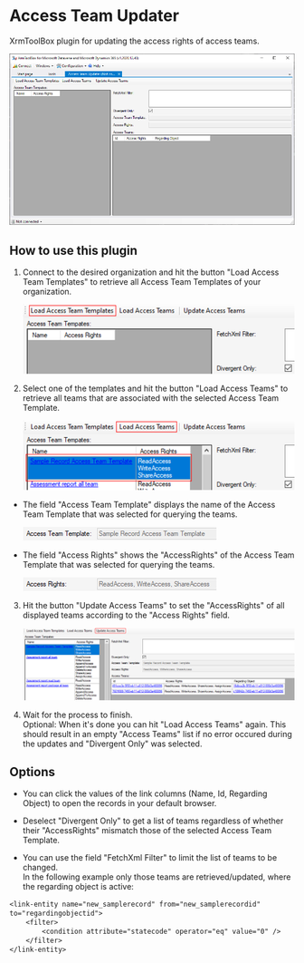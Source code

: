 # Access Team Updater
XrmToolBox plugin for updating the access rights of access teams.

![Load Access Team Updater](Documentation/AccessTeamUpdater.png)

## How to use this plugin

1. Connect to the desired organization and hit the button "Load Access Team Templates" to retrieve all Access Team Templates of your organization.

	![Load Access Team Templates](Documentation/LoadAccessTeamTemplates.png)

2. Select one of the templates and hit the button "Load Access Teams" to retrieve all teams that are associated with the selected Access Team Template.

	![Load Access Teams](Documentation/LoadAccessTeams.png)

* The field "Access Team Template" displays the name of the Access Team Template that was selected for querying the teams.

	![Access Team Template](Documentation/AccessTeamTemplate.png)

* The field "Access Rights" shows the "AccessRights" of the Access Team Template that was selected for querying the teams.

	![Access Rights](Documentation/AccessRights.png)


3. Hit the button "Update Access Teams" to set the "AccessRights" of all displayed teams according to the "Access Rights" field.

	![Update ](Documentation/UpdateAccessTeams.png)

4. Wait for the process to finish. 
\
Optional: When it's done you can hit "Load Access Teams" again. This should result in an empty "Access Teams" list if no error occured during the updates and "Divergent Only" was selected.

## Options

* You can click the values of the link columns (Name, Id, Regarding Object) to open the records in your default browser.

* Deselect "Divergent Only" to get a list of teams regardless of whether their "AccessRights" mismatch those of the selected Access Team Template.

* You can use the field "FetchXml Filter" to limit the list of teams to be changed.
\
In the following example only those teams are retrieved/updated, where the regarding object is active:

```
<link-entity name="new_samplerecord" from="new_samplerecordid" to="regardingobjectid">
	<filter>
		<condition attribute="statecode" operator="eq" value="0" />
	</filter>
</link-entity>
```